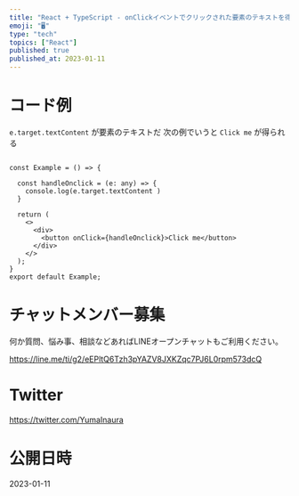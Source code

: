 ```yaml
---
title: "React + TypeScript - onClickイベントでクリックされた要素のテキストを得る"
emoji: "🖥"
type: "tech"
topics: ["React"]
published: true
published_at: 2023-01-11
---
```


# コード例

`e.target.textContent` が要素のテキストだ
次の例でいうと `Click me` が得られる

```tsx

const Example = () => {

  const handleOnclick = (e: any) => {
    console.log(e.target.textContent )
  }

  return (
    <>
      <div>
        <button onClick={handleOnclick}>Click me</button>
      </div>
    </>
  );
}
export default Example;
```



# チャットメンバー募集


何か質問、悩み事、相談などあればLINEオープンチャットもご利用ください。

https://line.me/ti/g2/eEPltQ6Tzh3pYAZV8JXKZqc7PJ6L0rpm573dcQ


# Twitter

https://twitter.com/YumaInaura



# 公開日時

2023-01-11
